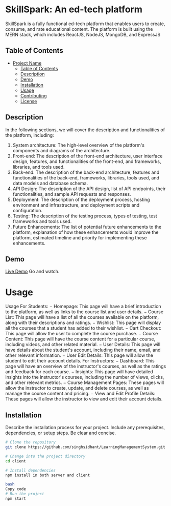 # SkillSpark: An ed-tech platform

SkillSpark is a fully functional ed-tech platform that enables users to create, consume,
and rate educational content. The platform is built using the MERN stack, which includes
ReactJS, NodeJS, MongoDB, and ExpressJS

## Table of Contents

- [Project Name](#project-name)
  - [Table of Contents](#table-of-contents)
  - [Description](#description)
  - [Demo](#demo)
  - [Installation](#installation)
  - [Usage](#usage)
  - [Contributing](#contributing)
  - [License](#license)

## Description

In the following sections, we will cover the description and functionalities of the platform, including:
1. System architecture: The high-level overview of the platform's components and
diagrams of the architecture.
2. Front-end: The description of the front-end architecture, user interface design,
features, and functionalities of the front-end, and frameworks, libraries, and tools
used.
3. Back-end: The description of the back-end architecture, features and functionalities of
the back-end, frameworks, libraries, tools used, and data models and database schema.
4. API Design: The description of the API design, list of API endpoints, their
functionalities, and sample API requests and responses.
5. Deployment: The description of the deployment process, hosting environment and
infrastructure, and deployment scripts and configuration.
6. Testing: The description of the testing process, types of testing, test frameworks and
tools used.
7. Future Enhancements: The list of potential future enhancements to the platform,
explanation of how these enhancements would improve the platform, estimated
timeline and priority for implementing these enhancements.

## Demo

[Live Demo](https://singh-sidhant-edtech-plateform.vercel.app) Go and watch.


# Usage
Usage
For Students:
− Homepage: This page will have a brief introduction to the platform, as well as links
to the course list and user details.
− Course List: This page will have a list of all the courses available on the platform,
along with their descriptions and ratings.
− Wishlist: This page will display all the courses that a student has added to their
wishlist.
− Cart Checkout: This page will allow the user to complete the course purchase.
− Course Content: This page will have the course content for a particular course,
including videos, and other related material.
− User Details: This page will have details about the student's account, including
their name, email, and other relevant information.
− User Edit Details: This page will allow the student to edit their account details.
For Instructors:
− Dashboard: This page will have an overview of the instructor's courses, as well as
the ratings and feedback for each course.
− Insights: This page will have detailed insights into the instructor's courses,
including the number of views, clicks, and other relevant metrics.
− Course Management Pages: These pages will allow the instructor to create, update,
and delete courses, as well as manage the course content and pricing.
− View and Edit Profile Details: These pages will allow the instructor to view and edit
their account details.


## Installation

Describe the installation process for your project. Include any prerequisites, dependencies, or setup steps. Be clear and concise.

```bash
# Clone the repository
git clone https://github.com/singhsidhant/LearningManagementSystem.git

# Change into the project directory
cd client

# Install dependencies
npm install in both server and client

bash
Copy code
# Run the project
npm start



